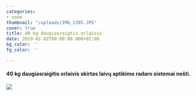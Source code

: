```yaml
---
categories:
- none
thumbnail: "/uploads/IMG_1395.JPG"
cover: true
title: 40 kg daugiasraigtis orlaivis
date: 2019-02-02T00:00:00.000+02:00
bg_color: ''
fg_color: ''

---
```

#### 40 kg daugiasraigitis orlaivis skirtas laivų aptikimo radaro sistemai nešti.

![](/uploads/ezgif.com-video-to-gif.gif)